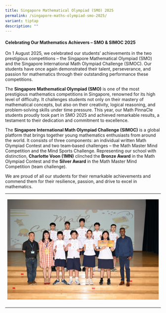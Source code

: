 ```yaml
---
title: Singapore Mathematical Olympiad (SMO) 2025
permalink: /singapore-maths-olympiad-smo-2025/
variant: tiptap
description: ""
---
```

<h4><strong>Celebrating Our Mathematics Achievers – SMO &amp; SIMOC 2025</strong></h4>
<p>On 1 August 2025, we celebrated our students’ achievements in the two
prestigious competitions – the Singapore Mathematical Olympiad (SMO) and
the Singapore International Math Olympiad Challenge (SIMOC). Our students
have once again demonstrated their talent, perseverance, and passion for
mathematics through their outstanding performance these competitions.</p>
<p>The <strong>Singapore Mathematical Olympiad (SMO)</strong> is one of the
most prestigious mathematics competitions in Singapore, renowned for its
high level of difficulty. It challenges students not only on their mastery
of mathematical concepts, but also on their creativity, logical reasoning,
and problem‑solving skills under time pressure. This year, our Math PinnaCle
students proudly took part in SMO 2025 and achieved remarkable results,
a testament to their dedication and commitment to excellence.</p>
<p>The <strong>Singapore International Math Olympiad Challenge (SIMOC)</strong> is
a global platform that brings together young mathematics enthusiasts from
around the world. It consists of three components: an individual written
Math Olympiad Contest and two team‑based challenges – the Math Master Mind
Competition and the Mind Sports Challenge. Representing our school with
distinction, <strong>Charlotte Voon (1MN)</strong> clinched the <strong>Bronze Award</strong> in
the Math Olympiad Contest and the <strong>Silver Award</strong> in the Math
Master Mind Competition (team challenge).</p>
<p>We are proud of all our students for their remarkable achievements and
commend them for their resilience, passion, and drive to excel in mathematics.</p>
<table style="minWidth: 25px">
<colgroup>
<col>
</colgroup>
<tbody>
<tr>
<th rowspan="1" colspan="1">
<p></p>
<div class="isomer-image-wrapper">
<img style="width: 100%" height="auto" width="100%" alt="" src="/images/Announcement/pcss_smo_25_1.jpg">
</div>
</th>
</tr>
<tr>
<td rowspan="1" colspan="1">
<p></p>
</td>
</tr>
</tbody>
</table>
<p></p>